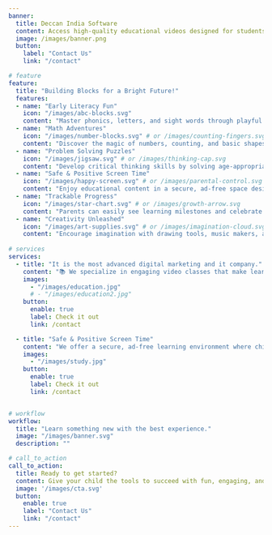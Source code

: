 ```yaml
---
banner:
  title: Deccan India Software
  content: Access high-quality educational videos designed for students like you. Watch, learn, and review at your own pace, on any device. Learning has never been more flexible.
  image: /images/banner.png
  button:
    label: "Contact Us"
    link: "/contact"

# feature
feature:
  title: "Building Blocks for a Bright Future!"
  features:
  - name: "Early Literacy Fun"
    icon: "/images/abc-blocks.svg"
    content: "Master phonics, letters, and sight words through playful activities and delightful stories."
  - name: "Math Adventures"
    icon: "/images/number-blocks.svg" # or /images/counting-fingers.svg
    content: "Discover the magic of numbers, counting, and basic shapes with exciting challenges and games."
  - name: "Problem Solving Puzzles"
    icon: "/images/jigsaw.svg" # or /images/thinking-cap.svg
    content: "Develop critical thinking skills by solving age-appropriate puzzles and brain teasers."
  - name: "Safe & Positive Screen Time"
    icon: "/images/happy-screen.svg" # or /images/parental-control.svg
    content: "Enjoy educational content in a secure, ad-free space designed to be beneficial and fun."
  - name: "Trackable Progress"
    icon: "/images/star-chart.svg" # or /images/growth-arrow.svg
    content: "Parents can easily see learning milestones and celebrate their child's achievements."
  - name: "Creativity Unleashed"
    icon: "/images/art-supplies.svg" # or /images/imagination-cloud.svg
    content: "Encourage imagination with drawing tools, music makers, and open-ended creative activities."
    
# services
services:
  - title: "It is the most advanced digital marketing and it company."
    content: "📚 We specialize in engaging video classes that make learning fun, interactive, and accessible for every student. Whether it's building strong foundations or preparing for competitive exams, our expert educators are here to guide your child every step of the way."
    images:
      - "/images/education.jpg"
      # - "/images/education2.jpg"
    button:
      enable: true
      label: Check it out
      link: /contact

  - title: "Safe & Positive Screen Time"
    content: "We offer a secure, ad-free learning environment where children can enjoy educational content without distractions. Our platform is designed to make screen time meaningful by combining fun, interactive lessons with age-appropriate material that supports academic growth. Every video is carefully curated to engage young minds while ensuring parents can feel confident about what their children are watching. With us, screen time becomes a positive experience that encourages curiosity, builds confidence, and helps shape a brighter future."
    images: 
      - "/images/study.jpg"
    button:
      enable: true
      label: Check it out
      link: /contact


# workflow
workflow: 
  title: "Learn something new with the best experience."
  image: "/images/banner.svg"
  description: ""

# call_to_action
call_to_action:
  title: Ready to get started?
  content: Give your child the tools to succeed with fun, engaging, and effective video-based learning. Our expert-designed lessons make complex concepts easy to understand and enjoyable to learn. Whether you're starting a new subject or building stronger foundations, our platform is here to support every step of the educational journey. Start today and see the difference personalized, high-quality learning can make.
  image: '/images/cta.svg'
  button:
    enable: true
    label: "Contact Us"
    link: "/contact"
---
```


